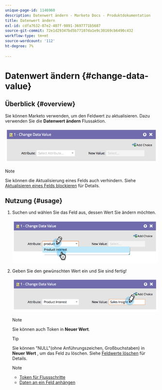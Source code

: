 ```yaml
---
unique-page-id: 1146960
description: Datenwert ändern - Marketo Docs - Produktdokumentation
title: Datenwert ändern
exl-id: cdfa7632-87e2-407f-9891-3697771b5687
source-git-commit: 72e1d29347bd5b77107da1e9c30169cb6490c432
workflow-type: tm+mt
source-wordcount: '112'
ht-degree: 7%

---
```


# Datenwert ändern {#change-data-value}

## Überblick {#overview}

Sie können Marketo verwenden, um den Feldwert zu aktualisieren. Dazu verwenden Sie die **Datenwert ändern** Flussaktion.

![](assets/image2014-9-22-11-3a15-3a34.png)

>[!NOTE]
>
>Sie können die Aktualisierung eines Felds auch verhindern. Siehe [Aktualisieren eines Felds blockieren](/help/marketo/product-docs/administration/field-management/block-updates-to-a-field.md) für Details.

## Nutzung {#usage}

1. Suchen und wählen Sie das Feld aus, dessen Wert Sie ändern möchten.

   ![](assets/image2014-9-22-11-3a18-3a29.png)

1. Geben Sie den gewünschten Wert ein und Sie sind fertig!

   ![](assets/image2014-9-22-11-3a18-3a38.png)

   >[!NOTE]
   >
   >Sie können auch Token in **Neuer Wert**.

   >[!TIP]
   >
   >Sie können &quot;NULL&quot;(ohne Anführungszeichen, Großbuchstaben) in **Neuer Wert** , um das Feld zu löschen. Siehe [Feldwerte löschen](/help/marketo/product-docs/core-marketo-concepts/smart-campaigns/flow-actions/change-data-value/clear-field-values.md) für Details.

   >[!NOTE]
   >
   >* [Token für Flussschritte](/help/marketo/product-docs/core-marketo-concepts/smart-campaigns/flow-actions/use-tokens-in-flow-steps.md)
   >* [Daten an ein Feld anhängen](/help/marketo/product-docs/core-marketo-concepts/smart-campaigns/flow-actions/append-data-to-a-field.md)


